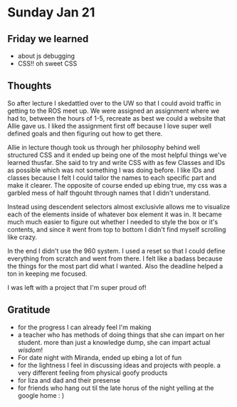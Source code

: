 # Sunday Jan 21

## Friday we learned
* about js debugging
* CSS!! oh sweet CSS

## Thoughts
So after lecture I skedattled over to the UW so that I could avoid traffic in getting to the ROS meet up. We were assigned an assignment where we had to, between the hours of 1-5, recreate as best we could a website that Allie gave us. I liked the assignment first off because I love super well defined goals and then figuring out how to get there.

Allie in lecture though took us through her philosophy behind well structured CSS and it ended up being one of the most helpful things we've learned thusfar. She said to try and write CSS with as few Classes and IDs as possible which was not something I was doing before. I like IDs and classes because I felt I could tailor the names to each specific part and make it clearer. The opposite of course ended up ebing true, my css was a garbled mess of half thgouht through names that I didn't understand.

Instead using descendent selectors almost exclusivle allows me to visualize each of the elements inside of whatever box element it was in. It became much much easier to figure out whether I needed to style the box or it's contents, and since it went from top to bottom I didn't find myself scrolling like crazy. 

In the end I didn't use the 960 system. I used a reset so that I could define everything from scratch and went from there. I felt like a badass because the things for the most part did what I wanted. Also the deadline helped a ton in keeping me focused.

I was left with a project that I'm super proud of!

## Gratitude
* for the progress I can already feel I'm making
* a teacher who has methods of doing things that she can impart on her student. more than just a knowledge dump, she can impart actual *wisdom*!
* For date night with Miranda, ended up ebing a lot of fun
* for the lightness I feel in discussing ideas and projects with people. a very different feeling from physical goofy products
* for liza and dad and their presense
* for friends who hang out til the late horus of the night yelling at the google home : )